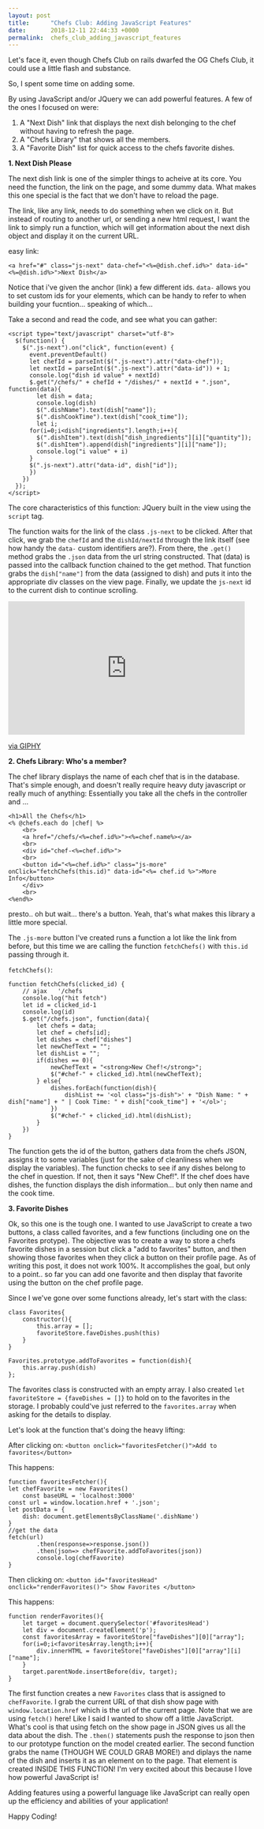 ```yaml
---
layout: post
title:      "Chefs Club: Adding JavaScript Features"
date:       2018-12-11 22:44:33 +0000
permalink:  chefs_club_adding_javascript_features
---
```



Let's face it, even though Chefs Club on rails dwarfed the OG Chefs Club, it could use a little flash and substance. 

So, I spent some time on adding some.

By using JavaScript and/or JQuery we can add powerful features. A few of the ones I focused on were:

1) A "Next Dish" link that displays the next dish belonging to the chef without having to refresh the page.  
2) A "Chefs Library" that shows all the members.  
3) A "Favorite Dish" list for quick access to the chefs favorite dishes.

**1. Next Dish Please**

The next dish link is one of the simpler things to acheive at its core. You need the function, the link on the page, and some dummy data. What makes this one special is the fact that we don't have to reload the page. 

The link, like any link, needs to do something when we click on it. But instead of routing to another url, or sending a new html request, I want the link to simply run a function, which will get information about the next dish object and display it on the current URL.

easy link: 
```
<a href="#" class="js-next" data-chef="<%=@dish.chef.id%>" data-id="<%=@dish.id%>">Next Dish</a>
```
Notice that i've given the anchor (link) a few different ids. `data-`  allows you to set custom ids for your elements, which can be handy to refer to when building your fucntion... speaking of which...

Take a second and read the code, and see what you can gather:

```
<script type="text/javascript" charset="utf-8">
  $(function() {
    $(".js-next").on("click", function(event) {
      event.preventDefault()
      let chefId = parseInt($(".js-next").attr("data-chef"));
      let nextId = parseInt($(".js-next").attr("data-id")) + 1;
      console.log("dish id value" + nextId)
      $.get("/chefs/" + chefId + "/dishes/" + nextId + ".json", function(data){
        let dish = data;
        console.log(dish)
        $(".dishName").text(dish["name"]);
        $(".dishCookTime").text(dish["cook_time"]);
        let i;
      for(i=0;i<dish["ingredients"].length;i++){
        $(".dishItem").text(dish["dish_ingredients"][i]["quantity"]);
        $(".dishItem").append(dish["ingredients"][i]["name"]);
        console.log("i value" + i)
      }
      $(".js-next").attr("data-id", dish["id"]);
      })
    })
  });
</script>
```

The core characteristics of this function:
JQuery built in the view using the `script` tag.

The function waits for the link of the class `.js-next` to be clicked. After that click, we grab the `chefId` and the `dishId/nextId` through the link itself (see how handy the `data-` custom identifiers are?).  From there, the `.get()` method grabs the `.json` data from the url string constructed. That (data) is passed into the callback function chained to the get method. That function grabs the `dish["name"]` from the data (assigned to dish) and puts it into the appropriate div classes on the view page. Finally, we update the `js-next` id to the current dish to continue scrolling.

<iframe src="https://giphy.com/embed/XtdFIKkx6irtv4eWX4" width="480" height="270" frameBorder="0" class="giphy-embed" allowFullScreen></iframe><p><a href="https://giphy.com/gifs/arianagrande-ariana-grande-thank-u-next-XtdFIKkx6irtv4eWX4">via GIPHY</a></p>


**2. Chefs Library: Who's a member?**

The chef library displays the name of each chef that is in the database. That's simple enough, and doesn't really require heavy duty javascript or really much of anything: Essentially you take all the chefs in the controller and ...

```
<h1>All the Chefs</h1>
<% @chefs.each do |chef| %>
    <br>
    <a href="/chefs/<%=chef.id%>"><%=chef.name%></a>
    <br>
    <div id="chef-<%=chef.id%>">
    <br>
    <button id="<%=chef.id%>" class="js-more" onClick="fetchChefs(this.id)" data-id="<%= chef.id %>">More Info</button>
    </div>
    <br>
<%end%>
``` 

presto.. oh but wait... there's a button. Yeah, that's what makes this library a little more special.

The `.js-more` button I've created runs a function a lot like the link from before, but this time we are calling the function `fetchChefs()` with `this.id` passing through it.

`fetchChefs()`:
```
function fetchChefs(clicked_id) {
	// ajax   '/chefs
	console.log("hit fetch")
	let id = clicked_id-1
	console.log(id)
	$.get("/chefs.json", function(data){
		let chefs = data;
		let chef = chefs[id];
		let dishes = chef["dishes"]	
		let newChefText = "";
		let dishList = "";
		if(dishes == 0){
			newChefText = "<strong>New Chef!</strong>";
			$("#chef-" + clicked_id).html(newChefText);
		} else{
			dishes.forEach(function(dish){
				dishList += '<ol class="js-dish">' + "Dish Name: " + dish["name"] + " | Cook Time: " + dish["cook_time"] + '</ol>';		
			})
			$("#chef-" + clicked_id).html(dishList);
		}
	})
}
```

The function gets the id of the button, gathers data from the chefs JSON, assigns it to some variables (just for the sake of cleanliness when we display the variables). The function checks to see if any dishes belong to the chef in question. If not, then it says "New Chef!". If the chef does have dishes, the function displays the dish information... but only then name and the cook time.

**3. Favorite Dishes**

Ok, so this one is the tough one. I wanted to use JavaScript to create a two buttons, a class called favorites, and a few functions (including one on the Favorites protype). The objective was to create a way to store a chefs favorite dishes in a session but click a "add to favorites" button, and then showing those favorites when they click a button on their profile page. As of writing this post, it does not work 100%. It accomplishes the goal, but only to a point.. so far you can add one favorite and then display that favorite using the button on the chef profile page.

Since I we've gone over some functions already, let's start with the class:

```
class Favorites{
	constructor(){
		this.array = [];
		favoriteStore.faveDishes.push(this)
	}
}

Favorites.prototype.addToFavorites = function(dish){
	this.array.push(dish)
};
```
	
The favorites class is constructed with an empty array. I also created `let favoriteStore = {faveDishes = []}` to hold on to the favorites in the storage. I probably could've just referred to the `favorites.array` when asking for the details to display. 

Let's look at the function that's doing the heavy lifting:

After clicking on: `<button onclick="favoritesFetcher()">Add to favorites</button>`

This happens:	

```
function favoritesFetcher(){
let chefFavorite = new Favorites()
	const baseURL = 'localhost:3000'
const url = window.location.href + '.json';
let postData = {
	dish: document.getElementsByClassName('.dishName')
}
//get the data
fetch(url)
		.then(response=>response.json())
		.then(json=> chefFavorite.addToFavorites(json))
		console.log(chefFavorite)
}
```
	
Then clicking on: `<button id="favoritesHead" onclick="renderFavorites()"> Show Favorites </button>`

This happens:
	
```	
function renderFavorites(){
	let target = document.querySelector('#favoritesHead')
	let div = document.createElement('p');
	const favoritesArray = favoriteStore["faveDishes"][0]["array"];
	for(i=0;i<favoritesArray.length;i++){
		div.innerHTML = favoriteStore["faveDishes"][0]["array"][i]["name"];
	}
	target.parentNode.insertBefore(div, target);	
}
```

The first function creates a new `Favorites` class that is assigned to `chefFavorite`. I grab the current URL of that dish show page with `window.location.href` which is the url of the current page. Note that we are using `fetch()` here! Like I said I wanted to show off a little JavaScript. What's cool is that using fetch on the show page in JSON gives us all the data about the dish. The `.then()` statements push the response to json then to our prototype function on the model created earlier. The second function grabs the name (THOUGH WE COULD GRAB MORE!) and diplays the name of the dish and inserts it as an element on to the page. That element is created INSIDE THIS FUNCTION! I'm very excited about this because I love how powerful JavaScript is!

Adding features using a powerful language like JavaScript can really open up the efficiency and abilities of your application! 

Happy Coding!




